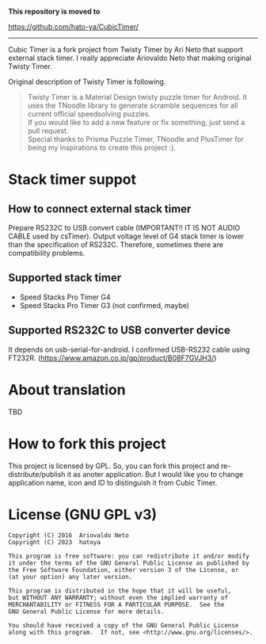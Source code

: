 **This repository is moved to**

https://github.com/hato-ya/CubicTimer/

---

Cubic Timer is a fork project from Twisty Timer by Ari Neto that support external stack timer.
I really appreciate Ariovaldo Neto that making original Twisty Timer.

Original description of Twisty Timer is following.

> Twisty Timer is a Material Design twisty puzzle timer for Android. It uses the TNoodle library to generate scramble sequences for all current official speedsolving puzzles.  
> If you would like to add a new feature or fix something, just send a pull request.  
> Special thanks to Prisma Puzzle Timer, TNoodle and PlusTimer for being my inspirations to create this project :).

# Stack timer suppot
## How to connect external stack timer
Prepare RS232C to USB convert cable (IMPORTANT!! IT IS NOT AUDIO CABLE used by csTimer).
Output voltage level of G4 stack timer is lower than the specification of RS232C.
Therefore, sometimes there are compatibility problems.

## Supported stack timer
- Speed Stacks Pro Timer G4
- Speed Stacks Pro Timer G3 (not confirmed, maybe)

## Supported RS232C to USB converter device
It depends on usb-serial-for-android.
I confirmed USB-RS232 cable using FT232R.
(https://www.amazon.co.jp/gp/product/B08F7GVJH3/)

# About translation
TBD

# How to fork this project
This project is licensed by GPL. So, you can fork this project and re-distribute/publish it as anoter application.
But I would like you to change application name, icon and ID to distinguish it from Cubic Timer.

# License (GNU GPL v3)

    Copyright (C) 2016  Ariovaldo Neto
    Copyright (C) 2023  hatoya

    This program is free software: you can redistribute it and/or modify
    it under the terms of the GNU General Public License as published by
    the Free Software Foundation, either version 3 of the License, or
    (at your option) any later version.

    This program is distributed in the hope that it will be useful,
    but WITHOUT ANY WARRANTY; without even the implied warranty of
    MERCHANTABILITY or FITNESS FOR A PARTICULAR PURPOSE.  See the
    GNU General Public License for more details.

    You should have received a copy of the GNU General Public License
    along with this program.  If not, see <http://www.gnu.org/licenses/>.
